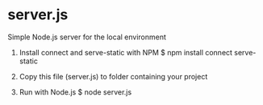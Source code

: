 # server.js
Simple Node.js server for the local environment

1. Install connect and serve-static with NPM
$ npm install connect serve-static

2. Copy this file (server.js) to folder containing your project

3. Run with Node.js
$ node server.js
